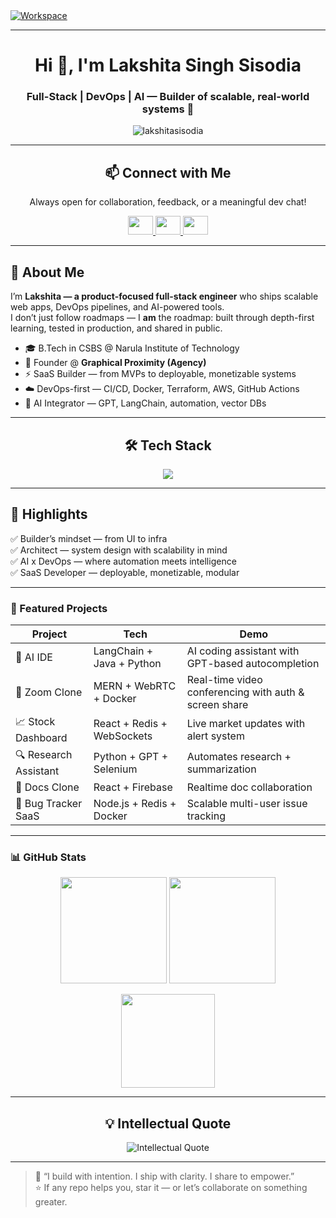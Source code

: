 <a href="https://github.com/lakshitasisodia" target="blank">
  <img src="https://unsplash.com/photos/pink-workspace-essentials-laid-out-neatly-doppoDO26uE" align="center" alt="Workspace" />
</a>

---

<h1 align="center">Hi 👋, I'm Lakshita Singh Sisodia</h1>
<h3 align="center">Full-Stack | DevOps | AI — Builder of scalable, real-world systems 🚀</h3>

<p align="center">
  <img src="https://komarev.com/ghpvc/?username=lakshitasisodia&label=Profile%20views&color=6f42c1&style=flat" alt="lakshitasisodia" />
</p>

---

### <h2 align="center">📫 Connect with Me</h2>

<p align="center">Always open for collaboration, feedback, or a meaningful dev chat!</p>
<p align="center">
  <a href="https://www.linkedin.com/in/lakshita-singh-sisodia-796266290" target="blank">
    <img src="https://raw.githubusercontent.com/rahuldkjain/github-profile-readme-generator/master/src/images/icons/Social/linked-in-alt.svg" height="30" width="40"/>
  </a>
  <a href="https://www.instagram.com/graphical_proximity" target="blank">
    <img src="https://raw.githubusercontent.com/rahuldkjain/github-profile-readme-generator/master/src/images/icons/Social/instagram.svg" height="30" width="40"/>
  </a>
  <a href="https://x.com/Grap_Proximity" target="blank">
    <img src="https://raw.githubusercontent.com/rahuldkjain/github-profile-readme-generator/master/src/images/icons/Social/twitter.svg" height="30" width="40"/>
  </a>
</p>

---

## 🐬 About Me  

I’m **Lakshita — a product-focused full-stack engineer** who ships scalable web apps, DevOps pipelines, and AI-powered tools.  
I don’t just follow roadmaps — I **am** the roadmap: built through depth-first learning, tested in production, and shared in public.  

- 🎓 B.Tech in CSBS @ Narula Institute of Technology  
- 💼 Founder @ **Graphical Proximity (Agency)**  
- ⚡ SaaS Builder — from MVPs to deployable, monetizable systems  
- ☁️ DevOps-first — CI/CD, Docker, Terraform, AWS, GitHub Actions  
- 🧠 AI Integrator — GPT, LangChain, automation, vector DBs  

---
### <h2 align="center">🛠️ Tech Stack</h2>

<p align="center">
  <img src="https://skillicons.dev/icons?i=react,nextjs,tailwind,nodejs,express,prisma,postgresql,firebase,aws,docker,nginx,terraform,python,js,cpp,git&perline=8"/>
</p>

---


## 🚀 Highlights  

✅ Builder’s mindset — from UI to infra  
✅ Architect — system design with scalability in mind  
✅ AI x DevOps — where automation meets intelligence  
✅ SaaS Developer — deployable, monetizable, modular  

---

### 📂 Featured Projects  

| Project | Tech | Demo |
|---------|------|------|
| 🧠 AI IDE | LangChain + Java + Python | AI coding assistant with GPT-based autocompletion |
| 🎥 Zoom Clone | MERN + WebRTC + Docker | Real-time video conferencing with auth & screen share |
| 📈 Stock Dashboard | React + Redis + WebSockets | Live market updates with alert system |
| 🔍 Research Assistant | Python + GPT + Selenium | Automates research + summarization |
| 📝 Docs Clone | React + Firebase | Realtime doc collaboration |
| 🐞 Bug Tracker SaaS | Node.js + Redis + Docker | Scalable multi-user issue tracking |

---

### 📊 GitHub Stats  

<p align="center">
  <img src="https://github-readme-stats.vercel.app/api?username=lakshitasisodia&show_icons=true&theme=radical" height="170"/>
  <img src="https://github-readme-streak-stats.herokuapp.com?user=lakshitasisodia&theme=tokyonight" height="170"/>
</p>

<p align="center">
  <img src="https://github-readme-stats.vercel.app/api/top-langs/?username=lakshitasisodia&langs_count=10&theme=radical&layout=compact" height="150"/>
</p>

---

### <h2 align="center">💡 Intellectual Quote</h2>

<p align="center">
  <img src="https://quotes-github-readme.vercel.app/api?quote=Knowledge%20is%20power,%20but%20wisdom%20is%20elegance.&author=Anonymous&type=horizontal&theme=radical" alt="Intellectual Quote"/>
</p>

---

> 💬 “I build with intention. I ship with clarity. I share to empower.”  
> ⭐ If any repo helps you, star it — or let’s collaborate on something greater.
